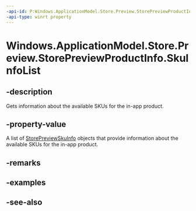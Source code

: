 ```yaml
---
-api-id: P:Windows.ApplicationModel.Store.Preview.StorePreviewProductInfo.SkuInfoList
-api-type: winrt property
---
```


<!-- Property syntax
public Windows.Foundation.Collections.IVectorView<Windows.ApplicationModel.Store.Preview.StorePreviewSkuInfo> SkuInfoList { get; }
-->

# Windows.ApplicationModel.Store.Preview.StorePreviewProductInfo.SkuInfoList

## -description
Gets information about the available SKUs for the in-app product.

## -property-value
A list of [StorePreviewSkuInfo](storepreviewskuinfo.md) objects that provide information about the available SKUs for the in-app product.

## -remarks

## -examples

## -see-also
